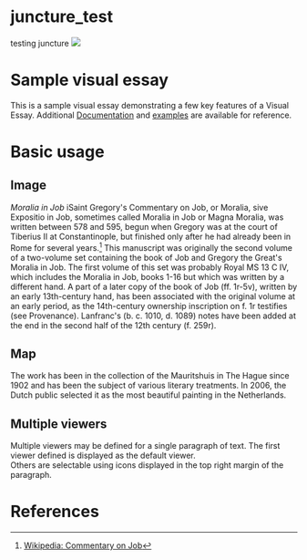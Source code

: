 # juncture_test
testing juncture
<a href="https://juncture-digital.org"><img src="https://juncture-digital.org/images/ve-button.png"></a>

<param ve-config 
       title="Hildesheim bronze doors"
       author="My test"
       banner="https://iiif.juncture-digital.org/banner/?url=https://upload.wikimedia.org/wikipedia/commons/f/f2/20141024_HildesheimCathedral_Niedersachsen_BernwardsTuer_DSCN0138_PtrQs.jpg" 
       layout="vertical">

<!-- Entities discussed throughout the essay are typically defined before the essay text and
     are thus available in all text.  Entity identifiers (QIDs) can be found in either
     Wikipedia or Wikidata (https://www.wikidata.org)> -->
<param ve-entity eid="Q185372"> <!-- Girl with a Pearl Earring painting -->
<param ve-entity eid="Q41264"> <!-- Johannes Vermeer -->
<param ve-entity eid="Q221092"> <!-- Mauritshuis -->
<param ve-entity eid="Q36600"> <!-- The Hague -->

# Sample visual essay

This is a sample visual essay demonstrating a few key features of a Visual Essay. Additional [Documentation](https://github.com/JSTOR-Labs/juncture/wiki) and [examples](https://jstor-labs.github.io/juncture-examples) are available for reference.
<param ve-image 
       manifest="https://iiif.juncture-digital.org/manifest/6dd738aed85597cac540ad31dd5818e86ef7f2918c7b43a9eb3123d5538e6e4c">

# Basic usage

## Image

_Moralia in Job_ iSaint Gregory's Commentary on Job, or Moralia, sive Expositio in Job, sometimes called Moralia in Job or Magna Moralia, was written between 578 and 595, begun when Gregory was at the court of Tiberius II at Constantinople, but finished only after he had already been in Rome for several years.[^1] This manuscript was originally the second volume of a two-volume set containing the book of Job and Gregory the Great's Moralia in Job. The first volume of this set was probably Royal MS 13 C IV, which includes the Moralia in Job, books 1-16 but which was written by a different hand. A part of a later copy of the book of Job (ff. 1r-5v), written by an early 13th-century hand, has been associated with the original volume at an early period, as the 14th-century ownership inscription on f. 1r testifies (see Provenance). Lanfranc's (b. c. 1010, d. 1089) notes have been added at the end in the second half of the 12th century (f. 259r).
<param ve-image 
       label="British Library Royal MS 6 C VI The Book of Job (24-42); Gregory the Great, Moralia in Job (books 17-35); Lanfranc's notes on Moralia in Job" 
       description="Bernwardstür im Hildesheimer Dom, Niedersachsen/Deutschland" 
       license="public domain" 
       url="https://api.bl.uk/metadata/iiif/ark:/81055/vdc_100059911875.0x000001/manifest.json">

## Map

The work has been in the collection of the Mauritshuis in The Hague since 1902 and has been the subject of various 
literary treatments. In 2006, the Dutch public selected it as the most beautiful painting in the Netherlands.
<param ve-map center="Q36600" zoom="11" prefer-geojson>

## Multiple viewers

Multiple viewers may be defined for a single paragraph of text.  The first viewer defined is displayed as the default viewer.  
Others are selectable using icons displayed in the top right margin of the paragraph.
<param ve-image 
       manifest="https://iiif.juncture-digital.org/manifest/6dd738aed85597cac540ad31dd5818e86ef7f2918c7b43a9eb3123d5538e6e4c">
<param ve-map center="Q36600" zoom="11">

# References

[^1]: [Wikipedia: Commentary on Job](https://en.wikipedia.org/wiki/Commentary_on_Job)
